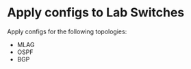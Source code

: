 # Apply configs to Lab Switches

Apply configs for the following topologies:
  - MLAG
  - OSPF
  - BGP
  
